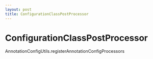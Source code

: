 ```yaml
---
layout: post
title: ConfigurationClassPostProcessor
---
```


# ConfigurationClassPostProcessor
AnnotationConfigUtils.registerAnnotationConfigProcessors